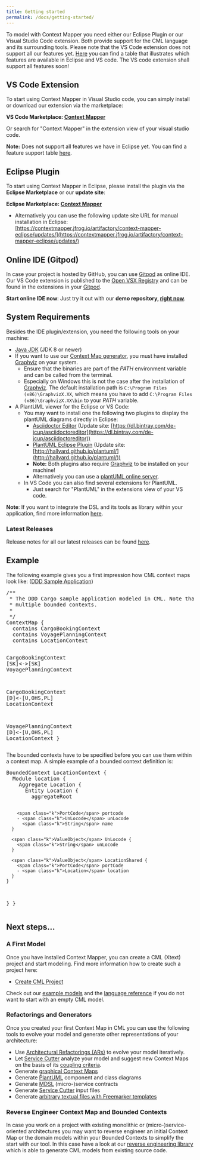 ```yaml
---
title: Getting started
permalink: /docs/getting-started/
---
```


To model with Context Mapper you need either our Eclipse Plugin or our Visual Studio Code extension. Both provide support for the CML language and its surrounding tools. Please note that the VS Code extension does not support all our features yet. [Here](/docs/ide/) you can find a table that illustrates which features are available in Eclipse and VS code. The VS code extension shall support all features soon!

## VS Code Extension
To start using Context Mapper in Visual Studio code, you can simply install or download our extension via the marketplace:

**VS Code Marketplace: [Context Mapper](https://marketplace.visualstudio.com/items?itemName=contextmapper.context-mapper-vscode-extension)**

Or search for "Context Mapper" in the extension view of your visual studio code.

**Note:** Does not support all features we have in Eclipse yet. You can find a feature support table [here](/docs/ide/).

## Eclipse Plugin
To start using Context Mapper in Eclipse, please install the plugin via the **Eclipse Marketplace** or our **update site**: 

**Eclipse Marketplace: [Context Mapper](https://marketplace.eclipse.org/content/context-mapper/)**
 * Alternatively you can use the following update site URL for manual installation in Eclipse: [https://contextmapper.jfrog.io/artifactory/context-mapper-eclipse/updates/](https://contextmapper.jfrog.io/artifactory/context-mapper-eclipse/updates/)

## Online IDE (Gitpod)
In case your project is hosted by GitHub, you can use [Gitpod](https://www.gitpod.io/) as online IDE. Our VS Code extension is published to the [Open VSX Registry](https://open-vsx.org/extension/contextmapper/context-mapper-vscode-extension) and can be found in the extensions in your [Gitpod](https://www.gitpod.io/).

**Start online IDE now**: Just try it out with our **demo repository, [right now](https://contextmapper.org/demo/)**.

## System Requirements
Besides the IDE plugin/extension, you need the following tools on your machine:

* [Java JDK](https://www.oracle.com/technetwork/java/javase/downloads/jdk8-downloads-2133151.html) (JDK 8 or newer)
* If you want to use our [Context Map generator](/docs/context-map-generator/), you must have installed [Graphviz](https://www.graphviz.org/) on your system.
    * Ensure that the binaries are part of the _PATH_ environment variable and can be called from the terminal.
    * Especially on Windows this is not the case after the installation of [Graphviz](https://www.graphviz.org/). The default installation path is
      `C:\Program Files (x86)\GraphvizX.XX`, which means you have to add `C:\Program Files (x86)\GraphvizX.XX\bin` to your _PATH_ variable.
* A PlantUML viewer for the Eclipse or VS Code:
    * You may want to install one the following two plugins to display the plantUML diagrams directly in Eclipse:
      * [Asciidoctor Editor](https://marketplace.eclipse.org/content/asciidoctor-editor) (Update site: [https://dl.bintray.com/de-jcup/asciidoctoreditor](https://dl.bintray.com/de-jcup/asciidoctoreditor))
      * [PlantUML Eclipse Plugin](https://github.com/hallvard/plantuml) (Update site: [http://hallvard.github.io/plantuml/](http://hallvard.github.io/plantuml/))
      * **Note:** Both plugins also require [Graphviz](http://www.graphviz.org/) to be installed on your machine!
      * Alternatively you can use a [plantUML online server](http://www.plantuml.com/plantuml/uml).
    * In VS Code you can also find several extensions for PlantUML.
      * Just search for "PlantUML" in the extensions view of your VS code.

**Note**: If you want to integrate the DSL and its tools as library within your application, find more information [here](/docs/library/).

### Latest Releases
Release notes for all our latest releases can be found [here](https://github.com/ContextMapper/context-mapper-dsl/releases).

## Example 
The following example gives you a first impression how CML context maps look like: ([DDD Sample Application](https://github.com/citerus/dddsample-core))

<div class="highlight"><pre><span></span><span class="c">/** </span>
<span class="c"> * The DDD Cargo sample application modeled in CML. Note that we split the application into </span>
<span class="c"> * multiple bounded contexts.</span>
<span class="c"> *</span>
<span class="c"> */</span>
<span class="k">ContextMap</span> {
  <span class="k">contains</span> CargoBookingContext
  <span class="k">contains</span> VoyagePlanningContext
  <span class="k">contains</span> LocationContext
  
  CargoBookingContext [<span class="k">SK</span>]&lt;-&gt;[<span class="k">SK</span>] VoyagePlanningContext
  
  CargoBookingContext [<span class="k">D</span>]&lt;-[<span class="k">U</span>,<span class="k">OHS</span>,<span class="k">PL</span>] LocationContext

  VoyagePlanningContext [<span class="k">D</span>]&lt;-[<span class="k">U</span>,<span class="k">OHS</span>,<span class="k">PL</span>] LocationContext
}
</pre></div>

The bounded contexts have to be specified before you can use them within a context map.
A simple example of a bounded context definition is:

<div class="highlight"><pre><span></span><span class="k">BoundedContext</span> LocationContext {
  <span class="k">Module</span> location {
    <span class="k">Aggregate</span> Location {
      <span class="k">Entity</span> Location {
        <span class="k">aggregateRoot</span>

        <span class="k">PortCode</span> portcode
        - <span class="k">UnLocode</span> unLocode
          <span class="k">String</span> name
      }

      <span class="k">ValueObject</span> UnLocode {
        <span class="k">String</span> unLocode
      }

      <span class="k">ValueObject</span> LocationShared {
        <span class="k">PortCode</span> portCode
        - <span class="k">Location</span> location
      }
    }
  }
}
</pre></div>

## Next steps...

### A First Model 
Once you have installed Context Mapper, you can create a CML (Xtext) project and start modeling. Find more information how to create such a project here:
 * [Create CML Project](/docs/getting-started-create-project/)
 
Check out our [example models](/docs/examples/) and the [language reference](/docs/language-reference/) if you do not want to start with an empty CML model.

### Refactorings and Generators
Once you created your first Context Map in CML you can use the following tools to evolve your model and generate other representations of your architecture:

 * Use [Architectural Refactorings (ARs)](/docs/architectural-refactorings/) to evolve your model iteratively.
 * Let [Service Cutter](/docs/service-cutter-context-map-suggestions/) analyze your model and suggest new Context Maps on the basis of its [coupling criteria](https://github.com/ServiceCutter/ServiceCutter/wiki/Coupling-Criteria).
 * Generate [graphical Context Maps](/docs/context-map-generator/)
 * Generate [PlantUML](/docs/plant-uml/) component and class diagrams
 * Generate [MDSL](/docs/mdsl) (micro-)service contracts
 * Generate [Service Cutter](/docs/service-cutter/) input files
 * Generate [arbitrary textual files with Freemarker templates](/docs/generic-freemarker-generator/)
 
### Reverse Engineer Context Map and Bounded Contexts
In case you work on a project with existing monolithic or (micro-)service-oriented architectures you may want to reverse engineer an initial Context Map or the domain models within your Bounded Contexts to simplify the start with our tool. In this case have a look at our [reverse engineering library](/docs/reverse-engineering)
which is able to generate CML models from existing source code. 
